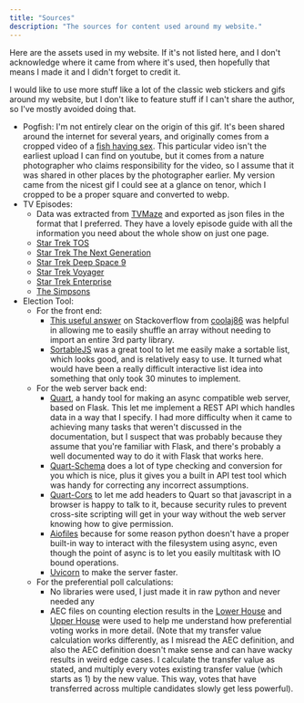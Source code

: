```yaml
---
title: "Sources"
description: "The sources for content used around my website."
---
```


Here are the assets used in my website. If it's not listed here, and I don't acknowledge where it came from where it's used, then hopefully that means I made it and I didn't forget to credit it.

I would like to use more stuff like a lot of the classic web stickers and gifs around my website, but I don't like to feature stuff if I can't share the author, so I've mostly avoided doing that.

- Pogfish: I'm not entirely clear on the origin of this gif. It's been shared around the internet for several years, and originally comes from a cropped video of a [fish having sex](https://www.youtube.com/watch?v=9V-9eOppBkg). This particular video isn't the earliest upload I can find on youtube, but it comes from a nature photographer who claims responsibility for the video, so I assume that it was shared in other places by the photographer earlier. My version came from the nicest gif I could see at a glance on tenor, which I cropped to be a proper square and converted to webp.
- TV Episodes:
    - Data was extracted from [TVMaze](https://www.tvmaze.com/) and exported as json files in the format that I preferred. They have a lovely episode guide with all the information you need about the whole show on just one page.
    - [Star Trek TOS](https://www.tvmaze.com/shows/490/star-trek/episodeguide)
    - [Star Trek The Next Generation](https://www.tvmaze.com/shows/491/star-trek-the-next-generation/episodeguide)
    - [Star Trek Deep Space 9](https://www.tvmaze.com/shows/493/star-trek-deep-space-nine/episodeguide)
    - [Star Trek Voyager](https://www.tvmaze.com/shows/492/star-trek-voyager/episodeguide)
    - [Star Trek Enterprise](https://www.tvmaze.com/shows/714/star-trek-enterprise/episodeguide)
    - [The Simpsons](https://www.tvmaze.com/shows/83/the-simpsons/episodeguide)
- Election Tool:
    - For the front end:
        - [This useful answer](https://stackoverflow.com/a/2450976) on Stackoverflow from [coolaj86](https://stackoverflow.com/users/151312/root-aj) was helpful in allowing me to easily shuffle an array without needing to import an entire 3rd party library.
        - [SortableJS](https://sortablejs.github.io/Sortable/) was a great tool to let me easily make a sortable list, which looks good, and is relatively easy to use. It turned what would have been a really difficult interactive list idea into something that only took 30 minutes to implement.
    - For the web server back end:
        - [Quart](https://github.com/pallets/quart), a handy tool for making an async compatible web server, based on Flask. This let me implement a REST API which handles data in a way that I specify. I had more difficulty when it came to achieving many tasks that weren't discussed in the documentation, but I suspect that was probably because they assume that you're familiar with Flask, and there's probably a well documented way to do it with Flask that works here.
        - [Quart-Schema](github.com/pgjones/quart-schema) does a lot of type checking and conversion for you which is nice, plus it gives you a built in API test tool which was handy for correcting any incorrect assumptions.
        - [Quart-Cors](https://github.com/pgjones/quart-cors) to let me add headers to Quart so that javascript in a browser is happy to talk to it, because security rules to prevent cross-site scripting will get in your way without the web server knowing how to give permission.
        - [Aiofiles](https://pypi.org/project/aiofiles/) because for some reason python doesn't have a proper built-in way to interact with the filesystem using async, even though the point of async is to let you easily multitask with IO bound operations.
        - [Uvicorn](https://www.uvicorn.org/) to make the server faster.
    - For the preferential poll calculations:
        - No libraries were used, I just made it in raw python and never needed any
        - AEC files on counting election results in the [Lower House](https://www.aec.gov.au/learn/files/poster-counting-hor-pref-voting.pdf) and [Upper House](https://www.aec.gov.au/learn/files/poster-count-senate-pref-voting.pdf) were used to help me understand how preferential voting works in more detail. (Note that my transfer value calculation works differently, as I misread the AEC definition, and also the AEC definition doesn't make sense and can have wacky results in weird edge cases. I calculate the transfer value as stated, and multiply every votes existing transfer value (which starts as 1) by the new value. This way, votes that have transferred across multiple candidates slowly get less powerful).
